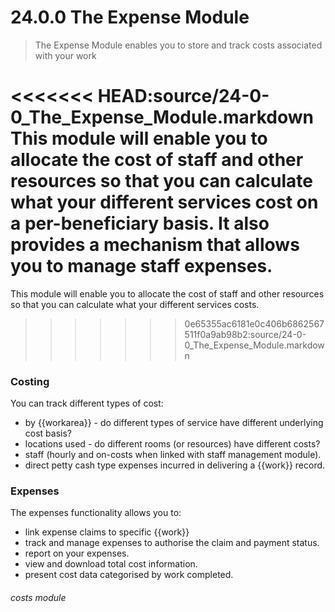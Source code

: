 # 24.0.0 The Expense Module

> The Expense Module enables you to store and track costs associated with your work



<<<<<<< HEAD:source/24-0-0_The_Expense_Module.markdown
This module will enable you to allocate the cost of staff and other resources so that you can calculate what your different services cost on a per-beneficiary basis.  It also provides a mechanism that allows you to manage staff expenses.
=======
This module will enable you to allocate the cost of staff and other resources so that you can calculate what your different services costs.
>>>>>>> 0e65355ac6181e0c406b6862567511f0a9ab98b2:source/24-0-0_The_Expense_Module.markdown

### Costing
You can track different types of cost:
- by {{workarea}} - do different types of service have different underlying cost basis?
- locations used - do different rooms (or resources) have different costs?
- staff (hourly and on-costs when linked with staff management module).
- direct petty cash type expenses incurred in delivering a {{work}} record.

### Expenses

The expenses functionality allows you to:
- link expense claims to specific {{work}}
- track and manage expenses to authorise the claim and payment status.
- report on your expenses.
- view and download total cost information.
- present cost data categorised by work completed.


###### costs module

